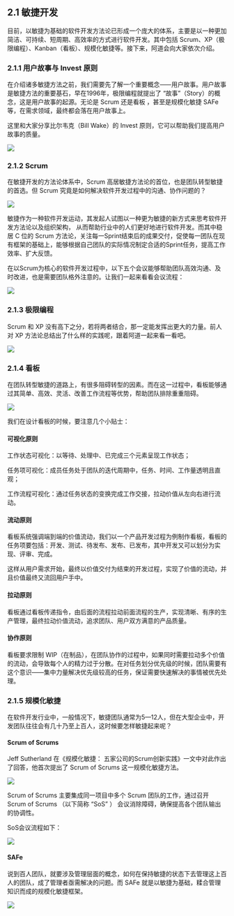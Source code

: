 ## 2.1 敏捷开发

目前，以敏捷为基础的软件开发方法论已形成一个庞大的体系，主要是以一种更加简洁、可持续、短周期、高效率的方式进行软件开发。其中包括 Scrum、XP（极限编程）、Kanban（看板）、规模化敏捷等。接下来，阿道会向大家依次介绍。

### 2.1.1 用户故事与 Invest 原则

在介绍诸多敏捷方法之前，我们需要先了解一个重要概念⸺用户故事。用户故事是敏捷方法的重要基石，早在1996年，极限编程就提出了 “故事”（Story）的概念，这是用户故事的起源。无论是 Scrum 还是看板 ，甚至是规模化敏捷 SAFe 等，在需求领域，最终都会落在用户故事上。

这里和大家分享比尔韦克（Bill Wake）的 Invest 原则，它可以帮助我们提高用户故事的质量。

![](../images/method-agile-001.png)

### 2.1.2 Scrum

在敏捷开发的方法论体系中，Scrum 高居敏捷方法论的首位，也是团队转型敏捷的首选。但 Scrum 究竟是如何解决软件开发过程中的沟通、协作问题的？

![](../images/method-agile-002.png)

敏捷作为一种软件开发运动，其发起人试图以一种更为敏捷的新方式来思考软件开发方法论以及组织架构， 从而帮助行业中的人们更好地进行软件开发。而其中稳居 C 位的 Scrum 方法论，关注每一Sprint结束后的成果交付，促使每一团队在现有框架的基础上，能够根据自己团队的实际情况制定合适的Sprint任务，提高工作效率、扩大反馈。

在以Scrum为核心的软件开发过程中，以下五个会议能够帮助团队高效沟通、及时改进，也是需要团队格外注意的。让我们一起来看看会议流程：

![](../images/method-agile-003.png)

### 2.1.3 极限编程

Scrum 和 XP 没有高下之分，若将两者结合，那一定能发挥出更大的力量。前人对 XP 方法论总结出了什么样的实践呢，跟着阿道一起来看一看吧。



![](../images/method-agile-004.png)

### 2.1.4 看板

在团队转型敏捷的道路上，有很多阻碍转型的因素。而在这一过程中，看板能够通过其简单、高效、灵活、改善工作流程等优势，帮助团队排除重重阻碍。

![](../images/method-agile-005.png)

我们在设计看板的时候，要注意几个小贴士：

#### 可视化原则

工作状态可视化：以等待、处理中、已完成三个元素呈现工作状态；

任务项可视化：成员任务处于团队的迭代周期中，任务、时间、工作量透明且直观；

工作流程可视化：通过任务状态的变换完成工作交接，拉动价值从左向右进行流动。

#### 流动原则

看板系统强调端到端的价值流动，我们以一个产品开发过程为例制作看板，看板的任务项要包括：开发、测试、待发布、发布、已发布，其中开发又可以划分为实现、评审、完成。

这样从用户需求开始，最终以价值交付为结束的开发过程，实现了价值的流动，并且价值最终又流回用户手中。

#### 拉动原则

看板通过看板传递指令，由后面的流程拉动前面流程的生产，实现清晰、有序的生产管理，最终拉动价值流动，追求团队、用户双方满意的产品质量。

#### 协作原则

看板要求限制 WIP（在制品），在团队协作的过程中，如果同时需要拉动多个价值的流动，会导致每个人的精力过于分散。在对任务划分优先级的时候，团队需要有这个意识——集中力量解决优先级较高的任务，保证需要快速解决的事情被优先处理。

### 2.1.5 规模化敏捷

在软件开发行业中，一般情况下，敏捷团队通常为5—12人，但在大型企业中，开发团队往往会有几十乃至上百人，这时候要怎样敏捷起来呢？

#### Scrum of Scrums

Jeff Sutherland 在《规模化敏捷： 五家公司的Scrum创新实践》一文中对此作出了回答，他首次提出了 Scrum of Scrums 这一规模化敏捷方法。

![](../images/method-agile-006.png)

Scrum of Scrums 主要集成同一项目中多个 Scrum 团队的工作，通过召开 Scrum of Scrums （以下简称 “SoS” ） 会议消除障碍，确保提高各个团队输出的协调性。

SoS会议流程如下：

![](../images/method-agile-007.png)

#### SAFe

说到百人团队，就要涉及管理层面的概念，如何在保持敏捷的状态下去管理这上百人的团队，成了管理者亟需解决的问题。而 SAFe 就是以敏捷为基础，糅合管理知识而成的规模化敏捷框架。

![](../images/method-agile-008.png)